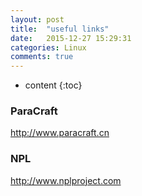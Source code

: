 ```yaml
---
layout: post
title:  "useful links"
date:   2015-12-27 15:29:31
categories: Linux
comments: true
---
```


* content
{:toc}

### ParaCraft
http://www.paracraft.cn

### NPL
http://www.nplproject.com

